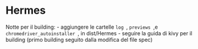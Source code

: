 # Hermes

Notte per il building:
	- aggiungere  le cartelle <code>log </code>, <code>previews </code>,e <code>chromedriver_autoinstaller </code>, in dist/Hermes
	- seguire la guida di kivy per il building (primo building seguito dalla modifica del file spec)

